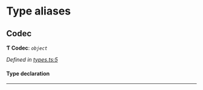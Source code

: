 

# Type aliases

<a id="codec"></a>

##  Codec

**Ƭ Codec**: *`object`*

*Defined in [types.ts:5](https://github.com/polkadot-js/common/blob/6d8e788/packages/trie-codec/src/types.ts#L5)*

#### Type declaration

___

